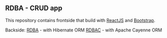 ## RDBA - CRUD app

This repository contains frontside that build with <a href="https://reactjs.org/">ReactJS</a> and <a href="https://getbootstrap.com/">Bootstrap</a>.

Backside: 
<a href="https://github.com/ykazlovich/RDBA">RDBA</a> - with Hibernate ORM
<a href="https://github.com/ykazlovich/RDBAC">RDBAC</a> - with Apache Cayenne ORM
